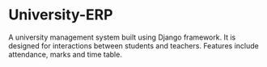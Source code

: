 # University-ERP
A university management system built using Django framework. It is designed for interactions between students and teachers. Features include attendance, marks and time table.
